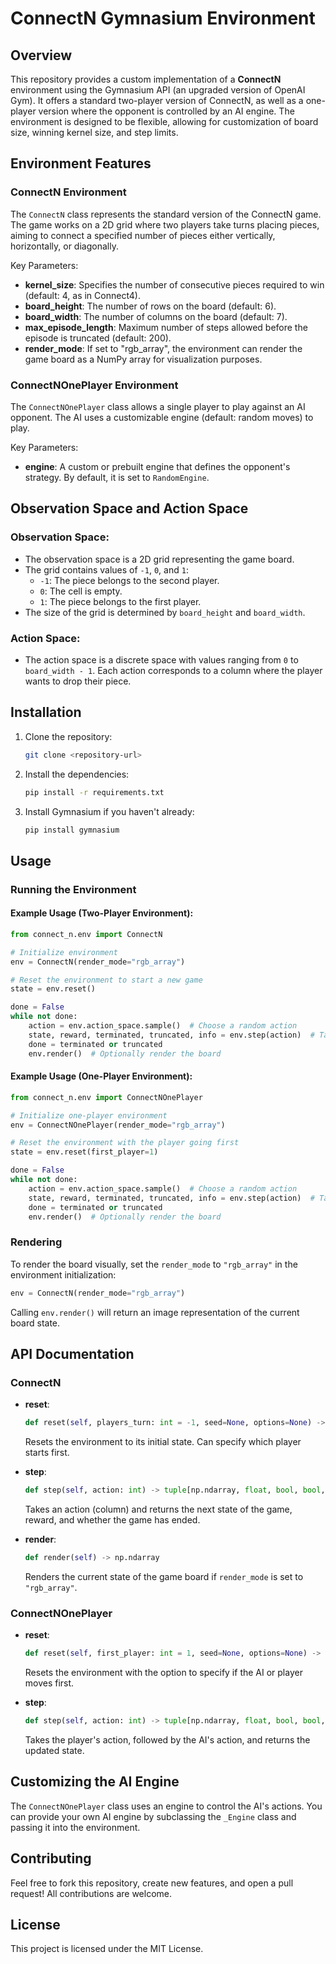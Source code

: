 # ConnectN Gymnasium Environment

## Overview

This repository provides a custom implementation of a **ConnectN** environment using the Gymnasium API (an upgraded version of OpenAI Gym). It offers a standard two-player version of ConnectN, as well as a one-player version where the opponent is controlled by an AI engine. The environment is designed to be flexible, allowing for customization of board size, winning kernel size, and step limits.

## Environment Features

### ConnectN Environment
The `ConnectN` class represents the standard version of the ConnectN game. The game works on a 2D grid where two players take turns placing pieces, aiming to connect a specified number of pieces either vertically, horizontally, or diagonally.

Key Parameters:
- **kernel_size**: Specifies the number of consecutive pieces required to win (default: 4, as in Connect4).
- **board_height**: The number of rows on the board (default: 6).
- **board_width**: The number of columns on the board (default: 7).
- **max_episode_length**: Maximum number of steps allowed before the episode is truncated (default: 200).
- **render_mode**: If set to "rgb_array", the environment can render the game board as a NumPy array for visualization purposes.

### ConnectNOnePlayer Environment
The `ConnectNOnePlayer` class allows a single player to play against an AI opponent. The AI uses a customizable engine (default: random moves) to play.

Key Parameters:
- **engine**: A custom or prebuilt engine that defines the opponent's strategy. By default, it is set to `RandomEngine`.

## Observation Space and Action Space

### Observation Space:
- The observation space is a 2D grid representing the game board.
- The grid contains values of `-1`, `0`, and `1`:
  - `-1`: The piece belongs to the second player.
  - `0`: The cell is empty.
  - `1`: The piece belongs to the first player.
- The size of the grid is determined by `board_height` and `board_width`.

### Action Space:
- The action space is a discrete space with values ranging from `0` to `board_width - 1`. Each action corresponds to a column where the player wants to drop their piece.

## Installation

1. Clone the repository:
   ```bash
   git clone <repository-url>
   ```

2. Install the dependencies:
   ```bash
   pip install -r requirements.txt
   ```

3. Install Gymnasium if you haven't already:
   ```bash
   pip install gymnasium
   ```

## Usage

### Running the Environment

#### Example Usage (Two-Player Environment):

```python
from connect_n.env import ConnectN

# Initialize environment
env = ConnectN(render_mode="rgb_array")

# Reset the environment to start a new game
state = env.reset()

done = False
while not done:
    action = env.action_space.sample()  # Choose a random action
    state, reward, terminated, truncated, info = env.step(action)  # Take a step
    done = terminated or truncated
    env.render()  # Optionally render the board
```

#### Example Usage (One-Player Environment):

```python
from connect_n.env import ConnectNOnePlayer

# Initialize one-player environment
env = ConnectNOnePlayer(render_mode="rgb_array")

# Reset the environment with the player going first
state = env.reset(first_player=1)

done = False
while not done:
    action = env.action_space.sample()  # Choose a random action
    state, reward, terminated, truncated, info = env.step(action)  # Take a step
    done = terminated or truncated
    env.render()  # Optionally render the board
```

### Rendering
To render the board visually, set the `render_mode` to `"rgb_array"` in the environment initialization:
```python
env = ConnectN(render_mode="rgb_array")
```
Calling `env.render()` will return an image representation of the current board state.

## API Documentation

### ConnectN

- **reset**:
  ```python
  def reset(self, players_turn: int = -1, seed=None, options=None) -> np.ndarray
  ```
  Resets the environment to its initial state. Can specify which player starts first.

- **step**:
  ```python
  def step(self, action: int) -> tuple[np.ndarray, float, bool, bool, dict[str, Any]]
  ```
  Takes an action (column) and returns the next state of the game, reward, and whether the game has ended.

- **render**:
  ```python
  def render(self) -> np.ndarray
  ```
  Renders the current state of the game board if `render_mode` is set to `"rgb_array"`.

### ConnectNOnePlayer

- **reset**:
  ```python
  def reset(self, first_player: int = 1, seed=None, options=None) -> np.ndarray
  ```
  Resets the environment with the option to specify if the AI or player moves first.

- **step**:
  ```python
  def step(self, action: int) -> tuple[np.ndarray, float, bool, bool, dict[str, Any]]
  ```
  Takes the player's action, followed by the AI's action, and returns the updated state.

## Customizing the AI Engine

The `ConnectNOnePlayer` class uses an engine to control the AI's actions. You can provide your own AI engine by subclassing the `_Engine` class and passing it into the environment.

## Contributing

Feel free to fork this repository, create new features, and open a pull request! All contributions are welcome.

## License

This project is licensed under the MIT License.
